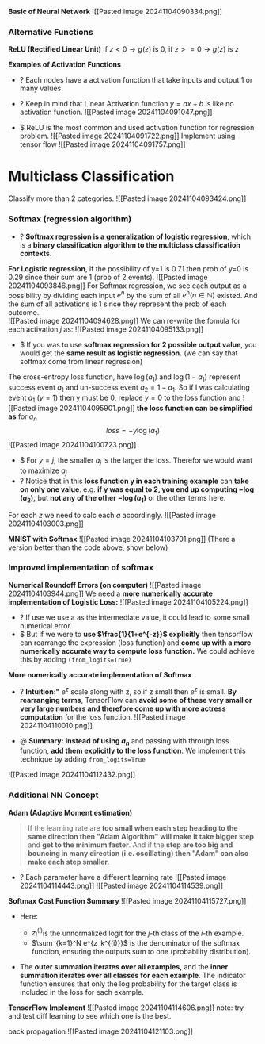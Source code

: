 **Basic of Neural Network**
![[Pasted image 20241104090334.png]]

### Alternative Functions
**ReLU (Rectified Linear Unit)**
If $z < 0 \to g(z)$ is 0, if $z >=0 \to g(z)$ is $z$

**Examples of Activation Functions**
+ ? Each nodes have a activation function that take inputs and output 1 or many values. 
+ ? Keep in mind that Linear Activation function $y = ax+b$ is like no activation function.
![[Pasted image 20241104091047.png]]

+ $ ReLU is the most common and used activation function for regression problem.
	![[Pasted image 20241104091722.png]]
Implement using tensor flow
![[Pasted image 20241104091757.png]]

# Multiclass Classification
Classify more than 2 categories.
![[Pasted image 20241104093424.png]]

### Softmax (regression algorithm)
+ ? **Softmax regression is a generalization of logistic regression**, which is a **binary classification algorithm to the multiclass classification contexts.**

**For Logistic regression**, if the possibility of y=1 is 0.71 then prob of y=0 is 0.29 since their sum are 1 (prob of 2 events). 
![[Pasted image 20241104093846.png]]
For Softmax regression, we see each output as a possibility by dividing each input $e^n$ by the sum of all $e^{n}(n \in \mathbb{N})$ existed. And the sum of all activations is 1 since they represent the prob of each outcome.  
![[Pasted image 20241104094628.png]]
We can re-write the fomula for each activation $j$ as:
![[Pasted image 20241104095133.png]]
+ $ If you was to use **softmax regression for 2 possible output value**, you would get the **same result as logistic regression.** (we can say that softmax come from linear regression)

The cross-entropy loss function, have $\log (a_{1})$ and $\log(1-a_{1})$ represent success event $a_{1}$ and un-success event $a_{2} =1-a_{1}$. So if I was calculating event $a_{1}$ ($y=1)$ then y must be 0, replace $y=0$ to the loss function and 
![[Pasted image 20241104095901.png]]
**the loss function can be simplified as** for $a_{n}$ $$loss = -y\log(a_{1})$$ ![[Pasted image 20241104100723.png]]
+ $ For $y=j$, the smaller $a_{j}$ is the larger the loss. Therefor we would want to maximize $a_{j}$
+ ? Notice that in this **loss function y in each training example** can **take on only one value**. e.g. **if y was equal to 2, you end up computing $-\log(a_{2})$,** but **not any of the other $-\log(a_{1})$** or the other terms here.

For each $z$ we need to calc each $a$ acoordingly.
![[Pasted image 20241104103003.png]]

**MNIST with Softmax**
![[Pasted image 20241104103701.png]]
(There a version better than the code above, show below)

### Improved implementation of softmax
**Numerical Roundoff Errors (on computer)**
![[Pasted image 20241104103944.png]]
We need a **more numerically accurate implementation of Logistic Loss:**
![[Pasted image 20241104105224.png]]
+ ? If use we use a as the intermediate value, it could lead to some small numerical error. 
+ $ But if we were to **use $\frac{1}{1+e^{-z}}$ explicitly** then tensorflow can rearrange the expression (loss function) and **come up with a more numerically accurate way to compute loss function.** We could achieve this by adding `(from_logits=True)`

**More numerically accurate implementation of Softmax**
+ ? **Intuition:"** $e^z$ scale along with z, so if z small then $e^z$ is small. **By rearranging terms**, TensorFlow can **avoid some of these very small or very large numbers and therefore come up with more actress computation** for the loss function. ![[Pasted image 20241104110010.png]]

+ @ **Summary:** **instead of using $a_{n}$** and passing with through loss function, **add them  explicitly to the loss function**. We implement this technique by adding `from_logits=True` 

![[Pasted image 20241104112432.png]]
### Additional NN Concept
**Adam (Adaptive Moment estimation)** 
>If the learning rate are **too small when each step heading to the same direction then  "Adam Algorithm" will make it take bigger step** and **get to the minimum faster**. And if the **step are too big and bouncing in many direction (i.e. oscillating) then "Adam" can also make each step smaller.** 
+ ? Each parameter have a different learning rate ![[Pasted image 20241104114443.png]]
![[Pasted image 20241104114539.png]]

**Softmax Cost Function Summary**
![[Pasted image 20241104115727.png]]
- Here:
    - $z_j^{(i)}$​ is the unnormalized logit for the $j$-th class of the $i$-th example.
    - $\sum_{k=1}^N e^{z_k^{(i)}}$​ is the denominator of the softmax function, ensuring the outputs sum to one (probability distribution).
    
- The **outer summation iterates over all examples,** and the **inner summation iterates over all classes for each example**. The indicator function ensures that only the log probability for the target class is included in the loss for each example.


**TensorFlow Implement**
![[Pasted image 20241104114606.png]]
note: try and test diff learning to see which one is the best.

back propagation
![[Pasted image 20241104121103.png]]